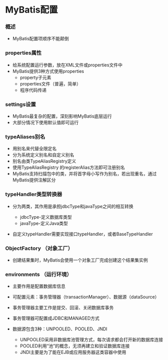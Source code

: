 # MyBatis配置

### 概述

* MyBatis配置项顺序不能颠倒

### properties属性

* 给系统配置运行参数，放在XML文件或properties文件中
* MyBatis提供3种方式使用properties
  * property子元素
  * properties文件（普遍，简单）
  * 程序代码传递

### settings设置

* MyBatis最复杂的配置，深刻影响MyBatis底层运行
* 大部分情况下使用默认值即可运行

### typeAliases别名

* 用别名来代替全限定名
* 分为系统定义别名和自定义别名
* 别名由类TypeAliasRegistry定义
* 使用TypeAliasRegistry 的registerAlias方法即可注册别名
* MyBatis支持扫描包中的类，并将首字母小写作为别名，若出现重名，通过MyBatis提供注解区分

### typeHandler类型转换器

* 分为两类，其作用是承担jdbcType和javaType之间的相互转换
  * jdbcType-定义数据库类型
  * javaType-定义Java类型

* 自定义typeHandler需要实现接口typeHandler，或者BaseTypeHandler

### ObjectFactory （对象工厂）

* 创建结果集时，MyBatis会使用一个对象工厂完成创建这个结果集实例

### environments （运行环境）

* 主要作用是配置数据库信息
* 可配置元素：事务管理器（transactionManager）、数据源（dataSource）

* 事务管理器主要工作是提交、回滚、关闭数据库事务
* 事务管理器可配置成JDBC和MANAGED方式
* 数据源包含3种：UNPOOLED、POOLED、JNDI
  * UNPOOLED采用非数据库池管理方式，每次请求都会打开新的数据库连接
  * POOLED利用“池”的概念，无须再建立和验证数据库连接
  * JNDI主要是为了能在EJB或应用服务器这类容器中使用


